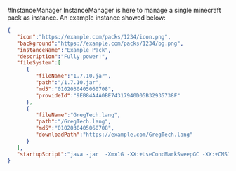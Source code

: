#InstanceManager
InstanceManager is here to manage a single minecraft pack as instance. An example instance showed below:

```JSON
{
   "icon":"https://example.com/packs/1234/icon.png",
   "background":"https://example.com/packs/1234/bg.png",
   "instanceName":"Example Pack",
   "description":"Fully power!",
   "fileSystem":[
      {
         "fileName":"1.7.10.jar",
         "path":"/1.7.10.jar",
         "md5":"0102030405060708",
         "provideId":"9EB84A4A0BE74317940D05B32935738F"
      },
      {
         "fileName":"GregTech.lang",
         "path":"/GregTech.lang",
         "md5":"0102030405060708",
         "downloadPath":"https://example.com/GregTech.lang"
      }
   ],
   "startupScript":"java -jar  -Xmx1G -XX:+UseConcMarkSweepGC -XX:+CMSIncrementalMode -XX:-UseAdaptiveSizePolicy -Xmn128M"
}
```